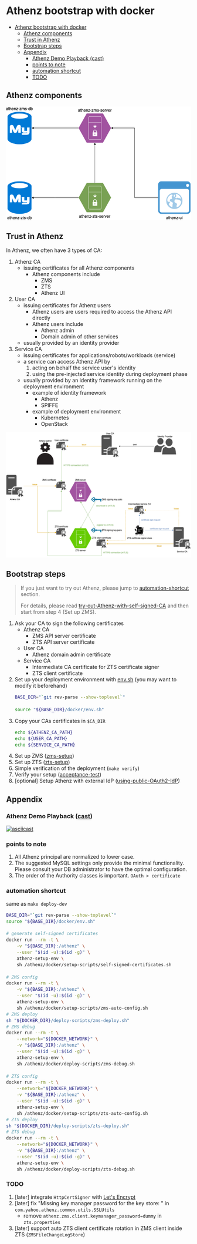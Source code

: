 <a id="markdown-athenz-bootstrap-with-docker" name="athenz-bootstrap-with-docker"></a>
# Athenz bootstrap with docker

<!-- TOC -->

- [Athenz bootstrap with docker](#athenz-bootstrap-with-docker)
    - [Athenz components](#athenz-components)
    - [Trust in Athenz](#trust-in-athenz)
    - [Bootstrap steps](#bootstrap-steps)
    - [Appendix](#appendix)
        - [Athenz Demo Playback (cast)](#athenz-demo-playback-cast)
        - [points to note](#points-to-note)
        - [automation shortcut](#automation-shortcut)
        - [TODO](#todo)

<!-- /TOC -->

<a id="markdown-athenz-components" name="athenz-components"></a>
## Athenz components

![Athenz-components](./images/Athenz-components.png)

<a id="markdown-trust-in-athenz" name="trust-in-athenz"></a>
## Trust in Athenz

In Athenz, we often have 3 types of CA:
1. Athenz CA
    - issuing certificates for all Athenz components
        - Athenz components include
            - ZMS
            - ZTS
            - Athenz UI
1. User CA
    - issuing certificates for Athenz users
        - Athenz users are users required to access the Athenz API directly
        - Athenz users include
            - Athenz admin
            - Domain admin of other services
    - usually provided by an identity provider
1. Service CA
    - issuing certificates for applications/robots/workloads (service)
    - a service can access Athenz API by
        1. acting on behalf the service user's identity
        1. using the pre-injected service identity during deployment phase
    - usually provided by an identity framework running on the deployment environment
        - example of identity framework
            - Athenz
            - SPIFFE
        - example of deployment environment
            - Kubernetes
            - OpenStack

![Trust-in-Athenz](./images/Trust-in-Athenz.png)

<a id="markdown-bootstrap-steps" name="bootstrap-steps"></a>
## Bootstrap steps

> If you just want to try out Athenz, please jump to [automation-shortcut](#automation-shortcut) section.
> 
> For details, please read [try-out-Athenz-with-self-signed-CA](./try-out-Athenz-with-self-signed-CA.md) and then start from step 4 (Set up ZMS).

1. Ask your CA to sign the following certificates
    - Athenz CA
        - ZMS API server certificate
        - ZTS API server certificate
    - User CA
        - Athenz domain admin certificate
    - Service CA
        - Intermediate CA certificate for ZTS certificate signer
        - ZTS client certificate
1. Set up your deployment environment with [env.sh](../env.sh) (you may want to modify it beforehand)
    ```bash
    BASE_DIR="`git rev-parse --show-toplevel`"

    source "${BASE_DIR}/docker/env.sh"
    ```
1. Copy your CAs certificates in `$CA_DIR`
    ```bash
    echo ${ATHENZ_CA_PATH}
    echo ${USER_CA_PATH}
    echo ${SERVICE_CA_PATH}
    ```
1. Set up ZMS ([zms-setup](./zms-setup.md))
1. Set up ZTS ([zts-setup](./zts-setup.md))
1. Simple verification of the deployment (`make verify`)
1. Verify your setup ([acceptance-test](./acceptance-test.md))
1. [optional] Setup Athenz with external IdP ([using-public-OAuth2-IdP](./using-public-OAuth2-IdP.md))

<a id="markdown-appendix" name="appendix"></a>
## Appendix

<a id="markdown-athenz-demo-playback-castcast" name="athenz-demo-playback-castcast"></a>
### Athenz Demo Playback ([cast](./cast))

[![asciicast](https://asciinema.org/a/321926.svg)](https://asciinema.org/a/321926)

<a id="markdown-points-to-note" name="points-to-note"></a>
### points to note

1. All Athenz principal are normalized to lower case.
1. The suggested MySQL settings only provide the minimal functionality. Please consult your DB administrator to have the optimal configuration.
1. The order of the Authority classes is important. `OAuth > certificate`

<a id="markdown-automation-shortcut" name="automation-shortcut"></a>
### automation shortcut

same as `make deploy-dev`
```bash
BASE_DIR="`git rev-parse --show-toplevel`"
source "${BASE_DIR}/docker/env.sh"

# generate self-signed certificates
docker run --rm -t \
    -v "${BASE_DIR}:/athenz" \
    --user "$(id -u):$(id -g)" \
    athenz-setup-env \
    sh /athenz/docker/setup-scripts/self-signed-certificates.sh

# ZMS config
docker run --rm -t \
    -v "${BASE_DIR}:/athenz" \
    --user "$(id -u):$(id -g)" \
    athenz-setup-env \
    sh /athenz/docker/setup-scripts/zms-auto-config.sh
# ZMS deploy
sh "${DOCKER_DIR}/deploy-scripts/zms-deploy.sh"
# ZMS debug
docker run --rm -t \
    --network="${DOCKER_NETWORK}" \
    -v "${BASE_DIR}:/athenz" \
    --user "$(id -u):$(id -g)" \
    athenz-setup-env \
    sh /athenz/docker/deploy-scripts/zms-debug.sh

# ZTS config
docker run --rm -t \
    --network="${DOCKER_NETWORK}" \
    -v "${BASE_DIR}:/athenz" \
    --user "$(id -u):$(id -g)" \
    athenz-setup-env \
    sh /athenz/docker/setup-scripts/zts-auto-config.sh
# ZTS deploy
sh "${DOCKER_DIR}/deploy-scripts/zts-deploy.sh"
# ZTS debug
docker run --rm -t \
    --network="${DOCKER_NETWORK}" \
    -v "${BASE_DIR}:/athenz" \
    --user "$(id -u):$(id -g)" \
    athenz-setup-env \
    sh /athenz/docker/deploy-scripts/zts-debug.sh
```

<a id="markdown-todo" name="todo"></a>
### TODO

1. [later] integrate `HttpCertSigner` with [Let's Encrypt](https://letsencrypt.org/)
1. [later] fix "Missing key manager password for the key store: " in `com.yahoo.athenz.common.utils.SSLUtils`
    - remove `athenz.zms.client.keymanager_password=dummy` in `zts.properties`
1. [later] support auto ZTS client certificate rotation in ZMS client inside ZTS (`ZMSFileChangeLogStore`)

